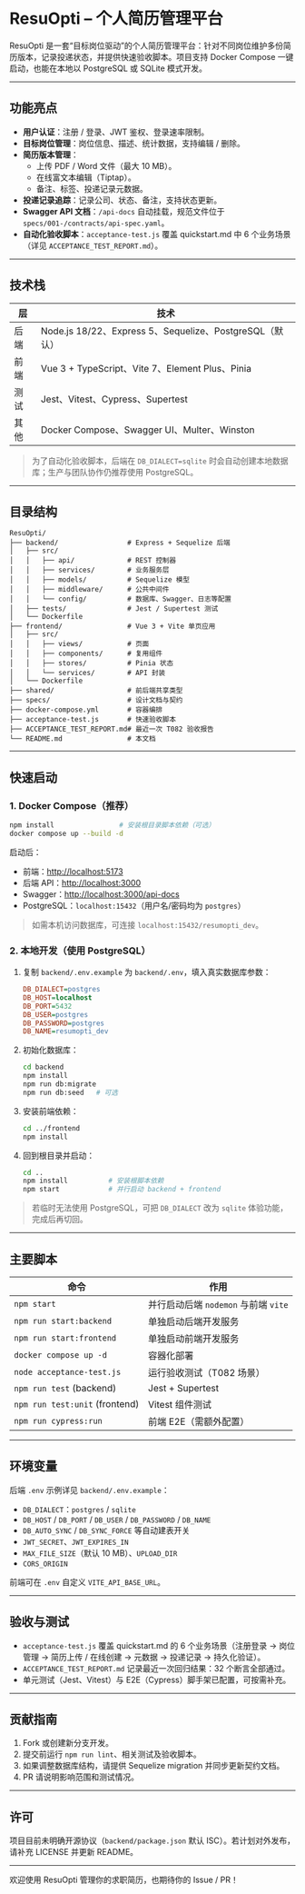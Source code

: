 ﻿# ResuOpti – 个人简历管理平台

ResuOpti 是一套“目标岗位驱动”的个人简历管理平台：针对不同岗位维护多份简历版本，记录投递状态，并提供快速验收脚本。项目支持 Docker Compose 一键启动，也能在本地以 PostgreSQL 或 SQLite 模式开发。

---

## 功能亮点

- **用户认证**：注册 / 登录、JWT 鉴权、登录速率限制。
- **目标岗位管理**：岗位信息、描述、统计数据，支持编辑 / 删除。
- **简历版本管理**：
  - 上传 PDF / Word 文件（最大 10 MB）。
  - 在线富文本编辑（Tiptap）。
  - 备注、标签、投递记录元数据。
- **投递记录追踪**：记录公司、状态、备注，支持状态更新。
- **Swagger API 文档**：`/api-docs` 自动挂载，规范文件位于 `specs/001-/contracts/api-spec.yaml`。
- **自动化验收脚本**：`acceptance-test.js` 覆盖 quickstart.md 中 6 个业务场景（详见 `ACCEPTANCE_TEST_REPORT.md`）。

---

## 技术栈

| 层       | 技术                                                         |
|----------|--------------------------------------------------------------|
| 后端     | Node.js 18/22、Express 5、Sequelize、PostgreSQL（默认）       |
| 前端     | Vue 3 + TypeScript、Vite 7、Element Plus、Pinia               |
| 测试     | Jest、Vitest、Cypress、Supertest                              |
| 其他     | Docker Compose、Swagger UI、Multer、Winston                   |

> 为了自动化验收脚本，后端在 `DB_DIALECT=sqlite` 时会自动创建本地数据库；生产与团队协作仍推荐使用 PostgreSQL。

---

## 目录结构

```
ResuOpti/
├── backend/                 # Express + Sequelize 后端
│   ├── src/
│   │   ├── api/             # REST 控制器
│   │   ├── services/        # 业务服务层
│   │   ├── models/          # Sequelize 模型
│   │   ├── middleware/      # 公共中间件
│   │   └── config/          # 数据库、Swagger、日志等配置
│   ├── tests/               # Jest / Supertest 测试
│   └── Dockerfile
├── frontend/                # Vue 3 + Vite 单页应用
│   ├── src/
│   │   ├── views/           # 页面
│   │   ├── components/      # 复用组件
│   │   ├── stores/          # Pinia 状态
│   │   └── services/        # API 封装
│   └── Dockerfile
├── shared/                  # 前后端共享类型
├── specs/                   # 设计文档与契约
├── docker-compose.yml       # 容器编排
├── acceptance-test.js       # 快速验收脚本
├── ACCEPTANCE_TEST_REPORT.md# 最近一次 T082 验收报告
└── README.md                # 本文档
```

---

## 快速启动

### 1. Docker Compose（推荐）

```bash
npm install                # 安装根目录脚本依赖（可选）
docker compose up --build -d
```

启动后：
- 前端：<http://localhost:5173>
- 后端 API：<http://localhost:3000>
- Swagger：<http://localhost:3000/api-docs>
- PostgreSQL：`localhost:15432`（用户名/密码均为 `postgres`）

> 如需本机访问数据库，可连接 `localhost:15432/resumopti_dev`。

### 2. 本地开发（使用 PostgreSQL）

1. 复制 `backend/.env.example` 为 `backend/.env`，填入真实数据库参数：
   ```ini
   DB_DIALECT=postgres
   DB_HOST=localhost
   DB_PORT=5432
   DB_USER=postgres
   DB_PASSWORD=postgres
   DB_NAME=resumopti_dev
   ```
2. 初始化数据库：
   ```bash
   cd backend
   npm install
   npm run db:migrate
   npm run db:seed   # 可选
   ```
3. 安装前端依赖：
   ```bash
   cd ../frontend
   npm install
   ```
4. 回到根目录并启动：
   ```bash
   cd ..
   npm install          # 安装根脚本依赖
   npm start            # 并行启动 backend + frontend
   ```

> 若临时无法使用 PostgreSQL，可把 `DB_DIALECT` 改为 `sqlite` 体验功能，完成后再切回。

---

## 主要脚本

| 命令                       | 作用                               |
|----------------------------|------------------------------------|
| `npm start`                | 并行启动后端 `nodemon` 与前端 `vite` |
| `npm run start:backend`    | 单独启动后端开发服务               |
| `npm run start:frontend`   | 单独启动前端开发服务               |
| `docker compose up -d`     | 容器化部署                         |
| `node acceptance-test.js`  | 运行验收测试（T082 场景）          |
| `npm run test` (backend)   | Jest + Supertest                   |
| `npm run test:unit` (frontend) | Vitest 组件测试                |
| `npm run cypress:run`      | 前端 E2E（需额外配置）             |

---

## 环境变量

后端 `.env` 示例详见 `backend/.env.example`：

- `DB_DIALECT`：`postgres` / `sqlite`
- `DB_HOST` / `DB_PORT` / `DB_USER` / `DB_PASSWORD` / `DB_NAME`
- `DB_AUTO_SYNC` / `DB_SYNC_FORCE` 等自动建表开关
- `JWT_SECRET`、`JWT_EXPIRES_IN`
- `MAX_FILE_SIZE`（默认 10 MB）、`UPLOAD_DIR`
- `CORS_ORIGIN`

前端可在 `.env` 自定义 `VITE_API_BASE_URL`。

---

## 验收与测试

- `acceptance-test.js` 覆盖 quickstart.md 的 6 个业务场景（注册登录 → 岗位管理 → 简历上传 / 在线创建 → 元数据 → 投递记录 → 持久化验证）。
- `ACCEPTANCE_TEST_REPORT.md` 记录最近一次回归结果：32 个断言全部通过。
- 单元测试（Jest、Vitest）与 E2E（Cypress）脚手架已配置，可按需补充。

---

## 贡献指南

1. Fork 或创建新分支开发。
2. 提交前运行 `npm run lint`、相关测试及验收脚本。
3. 如果调整数据库结构，请提供 Sequelize migration 并同步更新契约文档。
4. PR 请说明影响范围和测试情况。

---

## 许可

项目目前未明确开源协议（`backend/package.json` 默认 ISC）。若计划对外发布，请补充 LICENSE 并更新 README。

---

欢迎使用 ResuOpti 管理你的求职简历，也期待你的 Issue / PR！

